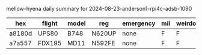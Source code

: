 mellow-hyena daily summary for 2024-08-23-anderson1-rpi4c-adsb-1090

|hex|flight|model|reg|emergency|mil|weirdo|
|--|--|--|--|--|--|--|
|a8180d|UPS80|B748|N620UP|none|F|F|
|a7a557|FDX195|MD11|N592FE|none|F|F|
